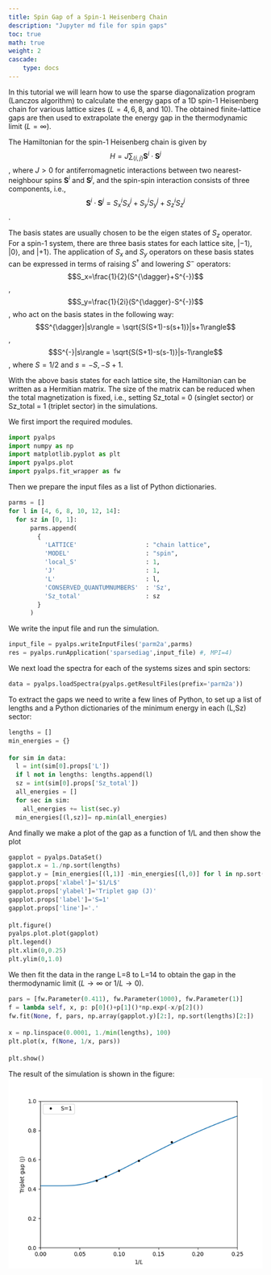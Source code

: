 ```yaml
---
title: Spin Gap of a Spin-1 Heisenberg Chain
description: "Jupyter md file for spin gaps"
toc: true
math: true
weight: 2
cascade:
    type: docs
---
```


In this tutorial we will learn how to use the sparse diagonalization program (Lanczos algorithm) to calculate the energy gaps of a 1D spin-1 Heisenberg chain for various lattice sizes ($L=4, 6, 8$, and 10). The obtained finite-lattice gaps are then used to extrapolate the energy gap in the thermodynamic limit ($L=\infty$).

The Hamiltonian for the spin-1 Heisenberg chain is given by 
$$H = J\sum_{\langle i,j \rangle} \mathbf{S}^i \cdot \mathbf{S}^j$$,
where $J>0$ for antiferromagnetic interactions between two nearest-neighbour spins $\mathbf{S}^i$ and $\mathbf{S}^j$, and the spin-spin interaction consists of three components, i.e., 
$$\mathbf{S}^i \cdot \mathbf{S}^j=S^i_xS^j_x+S^i_yS^j_y+S^i_zS^j_z$$.

The basis states are usually chosen to be the eigen states of $S_z$ operator. For a spin-1 system, there are three basis states for each lattice site, $|-1\rangle$, $|0\rangle$, and $|+1\rangle$. The application of $S_x$ and $S_y$ operators on these basis states can be expressed in terms of raising $S^{\dagger}$ and lowering $S^{-}$ operators:
$$S_x=\frac{1}{2}(S^{\dagger}+S^{-})$$,
$$S_y=\frac{1}{2i}(S^{\dagger}-S^{-})$$, 
who act on the basis states in the following way:
$$S^{\dagger}|s\rangle = \sqrt{S(S+1)-s(s+1)}|s+1\rangle$$,
$$S^{-}|s\rangle = \sqrt{S(S+1)-s(s-1)}|s-1\rangle$$,
where $S=1/2$ and $s=-S, -S+1$.

With the above basis states for each lattice site, the Hamiltonian can be written as a Hermitian matrix. The size of the matrix can be reduced when the total magnetization is fixed, i.e., setting Sz_total = 0 (singlet sector) or Sz_total = 1 (triplet sector) in the simulations. 


We first import the required modules.


```python
import pyalps
import numpy as np
import matplotlib.pyplot as plt
import pyalps.plot
import pyalps.fit_wrapper as fw
```

Then we prepare the input files as a list of Python dictionaries.


```python
parms = []
for l in [4, 6, 8, 10, 12, 14]:
  for sz in [0, 1]:
      parms.append(
        { 
          'LATTICE'                   : "chain lattice", 
          'MODEL'                     : "spin",
          'local_S'                   : 1,
          'J'                         : 1,
          'L'                         : l,
          'CONSERVED_QUANTUMNUMBERS'  : 'Sz',
          'Sz_total'                  : sz
        }
      )

```

We write the input file and run the simulation.


```python
input_file = pyalps.writeInputFiles('parm2a',parms)
res = pyalps.runApplication('sparsediag',input_file) #, MPI=4)
```


We next load the spectra for each of the systems sizes and spin sectors:


```python
data = pyalps.loadSpectra(pyalps.getResultFiles(prefix='parm2a'))
```

To extract the gaps we need to write a few lines of Python, to set up a list of lengths and a Python dictionaries of the minimum energy in each (L,Sz) sector:


```python
lengths = []
min_energies = {}

for sim in data:
  l = int(sim[0].props['L'])
  if l not in lengths: lengths.append(l)
  sz = int(sim[0].props['Sz_total'])
  all_energies = []
  for sec in sim:
    all_energies += list(sec.y)
  min_energies[(l,sz)]= np.min(all_energies)
```

And finally we make a plot of the gap as a function of 1/L and then show the plot


```python
gapplot = pyalps.DataSet()
gapplot.x = 1./np.sort(lengths)
gapplot.y = [min_energies[(l,1)] -min_energies[(l,0)] for l in np.sort(lengths)]  
gapplot.props['xlabel']='$1/L$'
gapplot.props['ylabel']='Triplet gap (J)'
gapplot.props['label']='S=1'
gapplot.props['line']='.'

plt.figure()
pyalps.plot.plot(gapplot)
plt.legend()
plt.xlim(0,0.25)
plt.ylim(0,1.0)
```


We then fit the data in the range L=8 to L=14 to obtain the gap in the thermodynamic limit ($L\rightarrow \infty$ or $1/L\rightarrow 0$).


```python
pars = [fw.Parameter(0.411), fw.Parameter(1000), fw.Parameter(1)]
f = lambda self, x, p: p[0]()+p[1]()*np.exp(-x/p[2]())
fw.fit(None, f, pars, np.array(gapplot.y)[2:], np.sort(lengths)[2:])

x = np.linspace(0.0001, 1./min(lengths), 100)
plt.plot(x, f(None, 1/x, pars))

plt.show()
```

The result of the simulation is shown in the figure:
![Fitted spin gap from simulations.](spingap.png)
